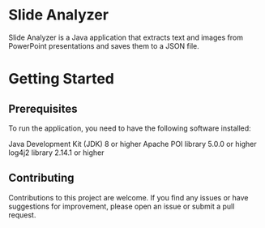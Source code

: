 # Slide Analyzer
Slide Analyzer is a Java application that extracts text and images from PowerPoint presentations and saves them to a JSON file.
# Getting Started
## Prerequisites
To run the application, you need to have the following software installed:

Java Development Kit (JDK) 8 or higher
Apache POI library 5.0.0 or higher
log4j2 library 2.14.1 or higher


## Contributing
Contributions to this project are welcome. If you find any issues or have suggestions for improvement, please open an issue or submit a pull request.
